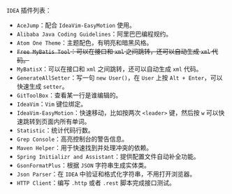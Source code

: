 `IDEA` 插件列表：

- `AceJump`：配合 `IdeaVim-EasyMotion` 使用。
- `Alibaba Java Coding Guidelines`：阿里巴巴编程规约。
- `Atom One Theme`：主题配色，有明亮和暗黑风格。
- ~~`Free MyBatis Tool`：可以在接口和 `xml` 之间跳转，还可以自动生成 `xml` 代码。~~
- `MyBatisX`：可以在接口和 `xml` 之间跳转，还可以自动生成 `xml` 代码。
- `GenerateAllSetter`：写一句 `new User()`，在 `User` 上按 `Alt + Enter`，可以快速生成 `setter`。
- `GitToolBox`：查看某一行是谁编辑的。
- `IdeaVim`：`Vim` 键位绑定。
- `IdeaVim-EasyMotion`：快速移动，比如按两次 `<leader>` 键，然后按 `w` 可以快速跳转到页面内所有单词。
- `Statistic`：统计代码行数。
- `Grep Console`：高亮控制台的警告信息。
- `Maven Helper`：用于快速找到并处理冲突的依赖。
- `Spring Initializr and Assistant`：提供配置文件自动补全功能。
- `GsonFormatPlus`：根据 `JSON` 字符串生成实体类。
- `Json Parser`：在 `IDEA` 中验证和格式化字符串，不用打开浏览器。
- `HTTP Client`：编写 `.http` 或者 `.rest` 脚本完成接口测试。
